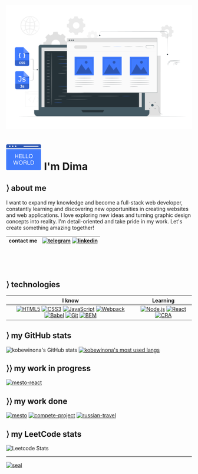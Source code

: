 ![cover](/images/static-website-animate.svg)



# ![hello](/images/hello-world-4.svg) I'm Dima

## &rang; about me

I want to expand my knowledge and become a full-stack web developer, constantly learning and discovering new opportunities in creating websites and web applications. I love exploring new ideas and turning graphic design concepts into reality. I'm detail-oriented and take pride in my work. Let's create something amazing together!

| contact me | [![telegram](https://img.shields.io/badge/d_klimkin-f9f9f9?style=for-the-badge&logo=telegram)](https://t.me/d_klimkin) [![linkedin](https://img.shields.io/badge/dima_klimkin-f9f9f9?style=for-the-badge&&logoColor=0B66C2&logo=linkedin)](https://www.linkedin.com/in/dima-klimkin-259164192/) |
|:----------:|:-----------------------------------------------------------------------------------------------------------------------------------------------------------------------------------------------------------------------------------------------------------------------------------------------:|

</br></br></br>

## &rang; technologies

|                                                                                                                                                                                                                                                                                                                                                                                                                           I know                                                                                                                                                                                                                                                                                                                                                                                                                            |                                                                                                                                                                     Learning                                                                                                                                                                      |
|:-----------------------------------------------------------------------------------------------------------------------------------------------------------------------------------------------------------------------------------------------------------------------------------------------------------------------------------------------------------------------------------------------------------------------------------------------------------------------------------------------------------------------------------------------------------------------------------------------------------------------------------------------------------------------------------------------------------------------------------------------------------------------------------------------------------------------------------------------------------:|:-------------------------------------------------------------------------------------------------------------------------------------------------------------------------------------------------------------------------------------------------------------------------------------------------------------------------------------------------:|
| [![HTML5](https://img.shields.io/badge/HTML5-f9f9f9?style=for-the-badge&logo=HTML5)](https://dev.w3.org/html5/spec-LC/) [![CSS3](https://img.shields.io/badge/CSS3-f9f9f9?logoColor=264BDC&style=for-the-badge&logo=CSS3)](https://www.w3.org/TR/CSS/#css) [![JavaScript](https://img.shields.io/badge/JavaScript-f9f9f9?style=for-the-badge&logo=JavaScript)](https://www.javascript.com) [![Webpack](https://img.shields.io/badge/Webpack-f9f9f9?style=for-the-badge&logo=webpack)](https://webpack.js.org) [![Babel](https://img.shields.io/badge/Babel-f9f9f9?style=for-the-badge&logo=babel)](https://babeljs.io) [![Git](https://img.shields.io/badge/Git-f9f9f9?style=for-the-badge&logo=git)](https://git-scm.com) [![BEM](https://img.shields.io/badge/BEM-f9f9f9?logoColor=black&style=for-the-badge&logo=bem)](https://en.bem.info/methodology/) | [![Node.js](https://img.shields.io/badge/Node.js-f9f9f9?style=for-the-badge&logo=Node.js)](https://nodejs.org/en) [![React](https://img.shields.io/badge/React-f9f9f9?style=for-the-badge&logo=React)](https://react.dev) [![CRA](https://img.shields.io/badge/CRA-f9f9f9?style=for-the-badge&logo=createreactapp)](https://create-react-app.dev) |

## &rang; my GitHub stats

![kobewinona's GitHub stats](https://github-readme-stats.vercel.app/api?username=kobewinona&count_private=true&include_all_commits=true&show_icons=true&icon_color=e0e0e0&border_radius=8&hide_border=true&bg_color=f9f9f9&title_color=407bfd&card_width=400px&line_height=21px&hide_title=true) [![kobewinona's most used langs](https://github-readme-stats.vercel.app/api/top-langs/?username=kobewinona&layout=compact&border_radius=8&hide_border=true&bg_color=f9f9f9&title_color=407bfd&custom_title=My%20Most%20Used%20Languagues)](https://github.com/anuraghazra/github-readme-stats)

## &rang;&rang; my work in progress

[![mesto-react](https://github-readme-stats.vercel.app/api/pin/?username=kobewinona&repo=mesto-react&icon_color=e0e0e0&border_radius=8&hide_border=true&bg_color=407BFD&title_color=f9f9f9&text_color=f9f9f9)](https://github.com/kobewinona/mesto-react)

## &rang;&rang; my work done

[![mesto](https://github-readme-stats.vercel.app/api/pin/?username=kobewinona&repo=mesto&icon_color=e0e0e0&border_radius=8&hide_border=true&bg_color=f9f9f9&title_color=407bfd)](https://github.com/kobewinona/mesto-react) [![compete-project](https://github-readme-stats.vercel.app/api/pin/?username=kobewinona&repo=compete-project&icon_color=e0e0e0&border_radius=8&hide_border=true&bg_color=f9f9f9&title_color=407bfd)](https://github.com/kobewinona/mesto-react) [![russian-travel](https://github-readme-stats.vercel.app/api/pin/?username=kobewinona&repo=russian-travel&icon_color=e0e0e0&border_radius=8&hide_border=true&bg_color=f9f9f9&title_color=407bfd)](https://github.com/kobewinona/mesto-react)

## &rang; my LeetCode stats

![Leetcode Stats](https://leetcard.jacoblin.cool/kobewinona?ext=heatmap&border_radius=8&border=0&bg_color=f9f9f9)

---

[![seal](https://img.shields.io/badge/something_i_did_long_ago-f9f9f9?style=for-the-badge&&logoColor=E72B20&logo=youtube)](https://youtu.be/5zjvOJTqr3Q)